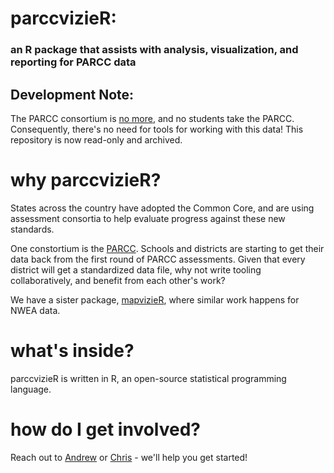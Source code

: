 # parccvizieR:
### an R package that assists with analysis, visualization, and reporting for PARCC data

## Development Note:
The PARCC consortium is [no more](https://en.wikipedia.org/wiki/PARCC), and no students take the PARCC.  Consequently, there's no need for tools for working with this data!  This repository is now read-only and archived.

# why parccvizieR?
States across the country have adopted the Common Core, and are using assessment consortia to help evaluate progress against these new standards.

One constortium is the [PARCC](http://www.parcconline.org).  Schools and districts are starting to get their data back from the first round of PARCC assessments.  Given that every district will get a standardized data file, why not write tooling collaboratively, and benefit from each other's work?

We have a sister package, [mapvizieR](github.com/almartin82/mapvizieR), where similar work happens for NWEA data.

# what's inside?
parccvizieR is written in R, an open-source statistical programming language.

# how do I get involved?
Reach out to [Andrew](mailto:almartin@gmail.com) or [Chris](mailto:chrishaid@gmail.com) - we'll help you get started!
